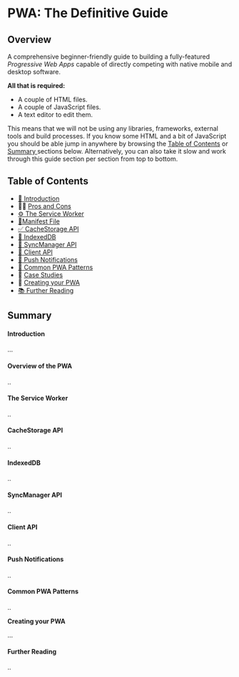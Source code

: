 # PWA: The Definitive Guide

## Overview

A comprehensive beginner-friendly guide to building a fully-featured _Progressive Web Apps_ capable of directly competing with native mobile and desktop software.

**All that is required:**

* A couple of HTML files.
* A couple of JavaScript files.
* A text editor to edit them.

This means that we will not be using any libraries, frameworks, external tools and build processes. If you know some HTML and a bit of JavaScript you should be able jump in anywhere by browsing the [Table of Contents](./#table-of-contents) or [Summary ](./#summary)sections below. Alternatively, you can also take it slow and work through this guide section per section from top to bottom.

## Table of Contents

* [👋 Introduction](https://www.pwa.support/introduction)
* 🤷‍♀️ [Pros and Cons](https://www.pwa.support/overview-of-the-pwa)
* [⚙️ The Service Worker](https://www.pwa.support/the-service-worker)
* [📝Manifest File](https://www.pwa.support/manifest-file)
* [✅ CacheStorage API](https://www.pwa.support/cachestorage-api)
* [💾 IndexedDB](https://www.pwa.support/indexeddb)
* [🔄 SyncManager API](https://www.pwa.support/syncmanager-api)
* [📡 Client API](https://www.pwa.support/client-api)
* [🔔 Push Notifications](https://www.pwa.support/push-notifications)
* [🎯 Common PWA Patterns](https://www.pwa.support/common-patterns)
* 🔎 [Case Studies](https://www.pwa.support/case-studies)
* 🐣 [Creating your PWA](https://www.pwa.support/creating-your-pwa)
* [📚 Further Reading](https://www.pwa.support/further-reading)

## Summary

####  Introduction

...

#### Overview of the PWA

..

#### The Service Worker

..

#### CacheStorage API

..

#### IndexedDB

..

#### SyncManager API

..

#### Client API

..

#### Push Notifications

..

#### Common PWA Patterns

..

**Creating your PWA**

...

#### Further Reading

..

